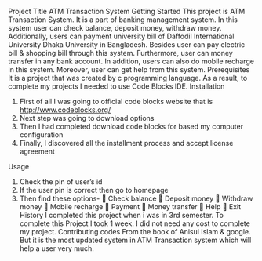 Project Title
ATM Transaction System
Getting Started
This project is ATM Transaction System. It is a part of banking management system. In this system user can check balance, deposit money, withdraw money. Additionally, users can payment university bill of Daffodil International University Dhaka University in Bangladesh. Besides user can pay electric bill & shopping bill through this system. Furthermore, user can money transfer in any bank account. In addition, users can also do mobile recharge in this system. Moreover, user can get help from this system.
Prerequisites
It is a project that was created by c programming language. As a result, to complete my projects I needed to use Code Blocks IDE.
Installation
1.	First of all I was going to official code blocks website that is http://www.codeblocks.org/
2.	Next step was going to download options
3.	Then I had completed download code blocks for based my computer configuration
4.	Finally, I discovered all the installment process and accept license agreement

Usage
1.	Check the pin of user’s id
2.	If the user pin is correct then go to homepage
3.	Then find these options-
	Check balance
	Deposit money
	Withdraw money
	Mobile recharge
	Payment
	Money transfer
	Help
	Exit
History
I completed this project when i was in 3rd semester. To complete this Project I took 1 week. I did not need any cost to complete my project.
Contributing codes
From the book of Anisul Islam & google. But it is the most updated system in ATM Transaction system which will help a user very much.



